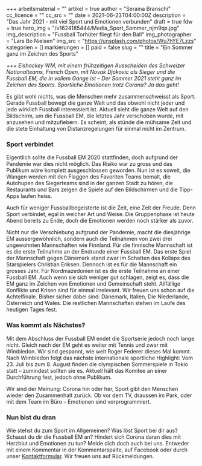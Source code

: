 +++
arbeitsmaterial = ""
artikel = true
author = "Seraina Branschi"
cc_licence = ""
cc_src = ""
date = 2021-06-23T04:00:00Z
description = "Das Jahr 2021 - mit viel Sport und Emotionen verbunden"
draft = true
fdw = true
hero_img = "/v1624185444/Media_Sport_Sommer_njm9qx.jpg"
img_description = "Fussball Torhüter fliegt für den Ball"
img_photographer = "Lars Bo Nielsen"
img_src = "https://unsplash.com/photos/Wu7hYE7Lzzs"
kategorien = []
markierungen = []
paid = false
slug = ""
title = "Ein Sommer ganz im Zeichen des Sports"

+++
_Eishockey WM, mit einem frühzeitigen Ausscheiden des Schweizer Nationalteams, French Open, mit Novak Djokovic als Sieger und die Fussball EM, die in vollem Gange ist – Der Sommer 2021 steht ganz im Zeichen des Sports. Sportliche Emotionen trotz Corona? Ja das geht!_

Es gibt wohl nichts, was die Menschen mehr zusammenschweisst als Sport. Gerade Fussball bewegt die ganze Welt und das obwohl nicht jeder und jede wirklich Fussball interessiert ist. Aktuell sieht die ganze Welt auf den Bildschirm, um die Fussball EM, die letztes Jahr verschoben wurde, mit anzusehen und mitzufiebern. Es scheint, als stünde die mühsame Zeit und die stete Einhaltung von Distanzregelungen für einmal nicht im Zentrum.

### Sport verbindet

Eigentlich sollte die Fussball EM 2020 stattfinden, doch aufgrund der Pandemie war dies nicht möglich. Das Risiko war zu gross und das Publikum wäre komplett ausgeschlossen geworden. Nun ist es soweit, die Wangen werden mit den Flaggen des Favoriten Teams bemalt, die Autohupen des Siegerteams sind in der ganzen Stadt zu hören, die Restaurants und Bars zeigen die Spiele auf den Bildschirmen und die Tipp-Apps laufen heiss.

Auch für weniger Fussballbegeisterte ist die Zeit, eine Zeit der Freude. Denn Sport verbindet, egal in welcher Art und Weise. Die Gruppenphase ist heute Abend bereits zu Ende, doch die Emotionen werden noch stärker als zuvor.

Nicht nur die Verschiebung aufgrund der Pandemie, macht die diesjährige EM aussergewöhnlich, sondern auch die Teilnahmen von zwei drei ungewohnten Mannschaften wie Finnland. Für die finnische Mannschaft ist es die erste Teilnahme an der Endrunde einer Fussball EM. Das erste Spiel der Mannschaft gegen Dänemark stand zwar im Schatten des Kollaps des Starspielers Christian Eriksen. Dennoch ist es für die Mannschaft ein grosses Jahr. Für Nordmazedonien ist es die erste Teilnahme an einer Fussball EM. Auch wenn sie sich weniger gut schlagen, zeigt es, dass die EM ganz im Zeichen von Emotionen und Gemeinschaft steht. Allfällige Konflikte und Krisen sind für einmal irrelevant. Wir freuen uns schon auf die Achtelfinale. Bisher sicher dabei sind: Dänemark, Italien, Die Niederlande, Österreich und Wales. Die restlichen Mannschaften stehen im Laufe des heutigen Tages fest.

### Was kommt als Nächstes?

Mit dem Abschluss der Fussball EM endet die Sportserie jedoch noch lange nicht. Gleich nach der EM geht es weiter mit Tennis und zwar mit Wimbledon. Wir sind gespannt, wie weit Roger Federer dieses Mal kommt. Nach Wimbledon folgt das nächste internationale sportliche Highlight: Vom 23. Juli bis zum 8. August finden die olympischen Sommerspiele in Tokio statt – zumindest sollten sie es. Aktuell hält das Komitee an einer Durchführung fest, jedoch ohne Publikum.

Wir sind der Meinung: Corona hin oder her, Sport gibt den Menschen wieder den Zusammenhalt zurück. Ob vor dem TV, draussen im Park, oder mit dem Team im Büro – Emotionen sind vorprogrammiert.

### Nun bist du dran

Wie stehst du zum Sport im Allgemeinen? Was löst Sport bei dir aus? Schaust du dir die Fussball EM an? Hindert sich Corona daran dies mit Herzblut und Emotionen zu tun? Melde dich doch auch bei uns. Entweder mit einem Kommentar in der Kommentarspalte, auf Facebook oder durch unser [Kontaktformular](https://www.chinderzytig.ch/kontakt/). Wir freuen uns auf Rückmeldungen.